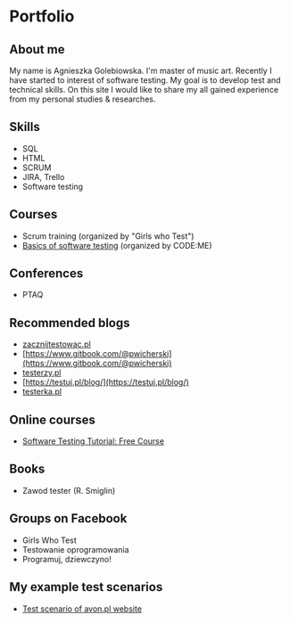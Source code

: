 # Portfolio

## About me

My name is Agnieszka Golebiowska. I'm master of music art. Recently I have started to interest of software testing. My goal is to develop test and technical skills. On this site I would like to share my all gained experience from my personal studies & researches.


## Skills

* SQL
* HTML
* SCRUM
* JIRA, Trello
* Software testing

## Courses

* Scrum training (organized by "Girls who Test")
* [Basics of software testing](http://codeme.pl/podstawy-testowania-w-praktyce/) (organized by CODE:ME)
 
## Conferences 

* PTAQ

## Recommended blogs

* [zacznijtestowac.pl](http://zacznijtestowac.pl/)
* [https://www.gitbook.com/@pwicherski](https://www.gitbook.com/@pwicherski)
* [testerzy.pl](testerzy.pl)
* [https://testuj.pl/blog/](https://testuj.pl/blog/)
* [testerka.pl](www.testerka.pl)

## Online courses
* [Software Testing Tutorial: Free Course](https://www.guru99.com/software-testing.html)

## Books 

* Zawod tester (R. Smiglin)

## Groups on Facebook

* Girls Who Test 
* Testowanie oprogramowania
* Programuj, dziewczyno!


## My example test scenarios

* [Test scenario of avon.pl website](https://docs.google.com/document/d/1EMYW4SGwgu2c4MZe1TLVichmJTEiu2b_rI8zwZZpEYw/edit?usp=sharing)